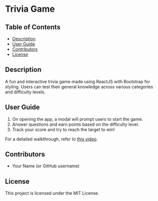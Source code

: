 # Trivia Game

## Table of Contents

- [Description](#description)
- [User Guide](#user-guide)
- [Contributors](#contributors)
- [License](#license)

## Description

A fun and interactive trivia game made using ReactJS with Bootstrap for styling. Users can test their general knowledge across various categories and difficulty levels.

## User Guide

1. On opening the app, a modal will prompt users to start the game.
2. Answer questions and earn points based on the difficulty level.
3. Track your score and try to reach the target to win!

For a detailed walkthrough, refer to [this video](LINK_TO_YOUR_VIDEO).

## Contributors

- Your Name (or GitHub username)

## License

This project is licensed under the MIT License.

